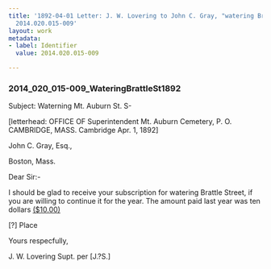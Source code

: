 ```yaml
---
title: '1892-04-01 Letter: J. W. Lovering to John C. Gray, "watering Brattle Street,"
  2014.020.015-009'
layout: work
metadata:
- label: Identifier
  value: 2014.020.015-009

---
```

<div class="pages">
<div id="page-1485730">
<h3><a name="page-1485730">2014_020_015-009_WateringBrattleSt1892</a></h3>
<div class="page-content">
<p>Subject: Waterning Mt. Auburn St.<span class='line-break'> </span>S-</p>
<p>[letterhead: OFFICE OF<span class='line-break'> </span>Superintendent Mt. Auburn Cemetery,<span class='line-break'> </span>P. O. CAMBRIDGE, MASS. Cambridge Apr. 1, 1892]</p>
<p>John C. Gray, Esq.,</p>
<p>Boston, Mass.</p>
<p>Dear Sir:-</p>
<p>I should be glad to receive your subscription for water<span class='line-break'></span>ing Brattle Street, if you are willing to continue it for the <span class='line-break'> </span>year. The amount paid last year was ten dollars <ins>($10.00)</ins></p>
<p>[?] Place</p>
<p>Yours respecfully,</p>
<p>J. W. Lovering Supt.<span class='line-break'> </span>per [J.?S.]</p>
</div>
</div>
<br />
</div>
